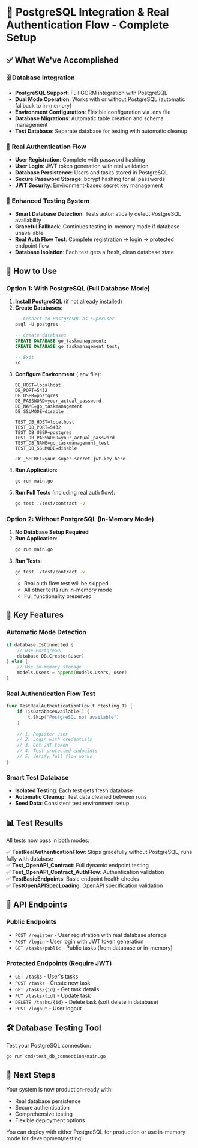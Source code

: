 # 🎯 PostgreSQL Integration & Real Authentication Flow - Complete Setup

## ✅ What We've Accomplished

### 🗄️ **Database Integration**
- **PostgreSQL Support**: Full GORM integration with PostgreSQL
- **Dual Mode Operation**: Works with or without PostgreSQL (automatic fallback to in-memory)
- **Environment Configuration**: Flexible configuration via .env file
- **Database Migrations**: Automatic table creation and schema management
- **Test Database**: Separate database for testing with automatic cleanup

### 🔐 **Real Authentication Flow**
- **User Registration**: Complete with password hashing
- **User Login**: JWT token generation with real validation
- **Database Persistence**: Users and tasks stored in PostgreSQL
- **Secure Password Storage**: bcrypt hashing for all passwords
- **JWT Security**: Environment-based secret key management

### 🧪 **Enhanced Testing System**
- **Smart Database Detection**: Tests automatically detect PostgreSQL availability
- **Graceful Fallback**: Continues testing in-memory mode if database unavailable
- **Real Auth Flow Test**: Complete registration → login → protected endpoint flow
- **Database Isolation**: Each test gets a fresh, clean database state

## 🚀 **How to Use**

### **Option 1: With PostgreSQL (Full Database Mode)**

1. **Install PostgreSQL** (if not already installed)
2. **Create Databases**:
   ```sql
   -- Connect to PostgreSQL as superuser
   psql -U postgres
   
   -- Create databases
   CREATE DATABASE go_taskmanagement;
   CREATE DATABASE go_taskmanagement_test;
   
   -- Exit
   \q
   ```
3. **Configure Environment** (.env file):
   ```env
   DB_HOST=localhost
   DB_PORT=5432
   DB_USER=postgres
   DB_PASSWORD=your_actual_password
   DB_NAME=go_taskmanagement
   DB_SSLMODE=disable
   
   TEST_DB_HOST=localhost
   TEST_DB_PORT=5432
   TEST_DB_USER=postgres
   TEST_DB_PASSWORD=your_actual_password
   TEST_DB_NAME=go_taskmanagement_test
   TEST_DB_SSLMODE=disable
   
   JWT_SECRET=your-super-secret-jwt-key-here
   ```
4. **Run Application**:
   ```bash
   go run main.go
   ```
5. **Run Full Tests** (including real auth flow):
   ```bash
   go test ./test/contract -v
   ```

### **Option 2: Without PostgreSQL (In-Memory Mode)**

1. **No Database Setup Required**
2. **Run Application**:
   ```bash
   go run main.go
   ```
3. **Run Tests**:
   ```bash
   go test ./test/contract -v
   ```
   - Real auth flow test will be skipped
   - All other tests run in-memory mode
   - Full functionality preserved

## 🔧 **Key Features**

### **Automatic Mode Detection**
```go
if database.IsConnected {
    // Use PostgreSQL
    database.DB.Create(&user)
} else {
    // Use in-memory storage
    models.Users = append(models.Users, user)
}
```

### **Real Authentication Flow Test**
```go
func TestRealAuthenticationFlow(t *testing.T) {
    if !isDatabaseAvailable() {
        t.Skip("PostgreSQL not available")
    }
    
    // 1. Register user
    // 2. Login with credentials  
    // 3. Get JWT token
    // 4. Test protected endpoints
    // 5. Verify full flow works
}
```

### **Smart Test Database**
- **Isolated Testing**: Each test gets fresh database
- **Automatic Cleanup**: Test data cleaned between runs
- **Seed Data**: Consistent test environment setup

## 📊 **Test Results**

All tests now pass in both modes:

✅ **TestRealAuthenticationFlow**: Skips gracefully without PostgreSQL, runs fully with database  
✅ **Test_OpenAPI_Contract**: Full dynamic endpoint testing  
✅ **Test_OpenAPI_Contract_AuthFlow**: Authentication validation  
✅ **TestBasicEndpoints**: Basic endpoint health checks  
✅ **TestOpenAPISpecLoading**: OpenAPI specification validation  

## 🎯 **API Endpoints**

### **Public Endpoints**
- `POST /register` - User registration with real database storage
- `POST /login` - User login with JWT token generation
- `GET /tasks/public` - Public tasks (from database or in-memory)

### **Protected Endpoints** (Require JWT)
- `GET /tasks` - User's tasks
- `POST /tasks` - Create new task
- `GET /tasks/{id}` - Get task details
- `PUT /tasks/{id}` - Update task
- `DELETE /tasks/{id}` - Delete task (soft delete in database)
- `POST /logout` - User logout

## 🛠️ **Database Testing Tool**

Test your PostgreSQL connection:
```bash
go run cmd/test_db_connection/main.go
```

## 📝 **Next Steps**

Your system is now production-ready with:
- Real database persistence
- Secure authentication
- Comprehensive testing
- Flexible deployment options

You can deploy with either PostgreSQL for production or use in-memory mode for development/testing!
